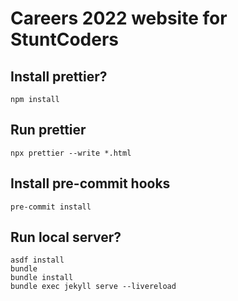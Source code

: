 # Careers 2022 website for StuntCoders

## Install prettier?

`npm install`

## Run prettier

`npx prettier --write *.html`

## Install pre-commit hooks

`pre-commit install`

## Run local server?

```
asdf install
bundle
bundle install
bundle exec jekyll serve --livereload
```
